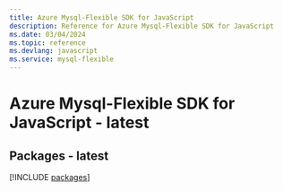 ```yaml
---
title: Azure Mysql-Flexible SDK for JavaScript
description: Reference for Azure Mysql-Flexible SDK for JavaScript
ms.date: 03/04/2024
ms.topic: reference
ms.devlang: javascript
ms.service: mysql-flexible
---
```

# Azure Mysql-Flexible SDK for JavaScript - latest
## Packages - latest
[!INCLUDE [packages](mysql-flexible-index.md)]